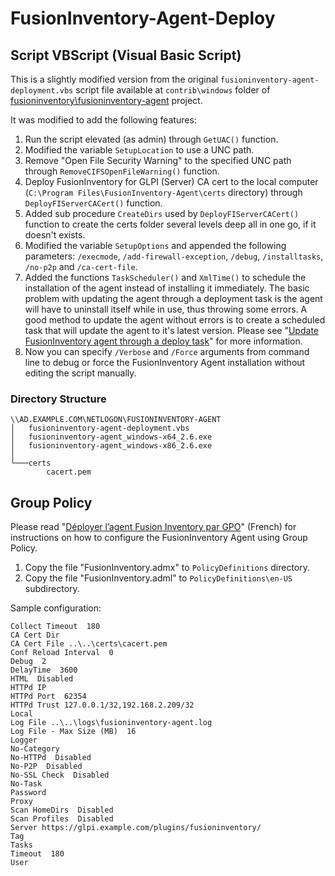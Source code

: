 # FusionInventory-Agent-Deploy

## Script VBScript (Visual Basic Script)

This is a slightly modified version from the original ``fusioninventory-agent-deployment.vbs`` script file available at ``contrib\windows`` folder of [fusioninventory\fusioninventory-agent](https://github.com/fusioninventory/fusioninventory-agent) project.

It was modified to add the following features:

1. Run the script elevated (as admin) through ``GetUAC()`` function.
1. Modified the variable ``SetupLocation`` to use a UNC path.
1. Remove "Open File Security Warning" to the specified UNC path through ``RemoveCIFSOpenFileWarning()`` function.
1. Deploy FusionInventory for GLPI (Server) CA cert to the local computer (``C:\Program Files\FusionInventory-Agent\certs`` directory) through ``DeployFIServerCACert()`` function.
1. Added sub procedure ``CreateDirs`` used by ``DeployFIServerCACert()`` function to create the certs folder several levels deep all in one go, if it doesn't exists.
1. Modified the variable ``SetupOptions`` and appended the following parameters: ``/execmode``, ``/add-firewall-exception``, ``/debug``, ``/installtasks``, ``/no-p2p`` and ``/ca-cert-file``.
1. Added the functions ``TaskScheduler()`` and ``XmlTime()`` to schedule the installation of the agent instead of installing it immediately. The basic problem with updating the agent through a deployment task is the agent will have to uninstall itself while in use, thus throwing some errors. A good method to update the agent without errors is to create a scheduled task that will update the agent to it's latest version. Please see "[Update FusionInventory agent through a deploy task](http://fusioninventory.org/documentation/tasks/updateagentwithdeploytask.html)" for more information.
1. Now you can specify ``/Verbose`` and ``/Force`` arguments from command line to debug or force the FusionInventory Agent installation without editing the script manually.

### Directory Structure

```
\\AD.EXAMPLE.COM\NETLOGON\FUSIONINVENTORY-AGENT
│   fusioninventory-agent-deployment.vbs
│   fusioninventory-agent_windows-x64_2.6.exe
│   fusioninventory-agent_windows-x86_2.6.exe
│
└───certs
        cacert.pem
```

## Group Policy

Please read "[Déployer l’agent Fusion Inventory par GPO](https://www.it-connect.fr/deployer-lagent-fusion-inventory-par-gpo/)" (French) for instructions on how to configure the FusionInventory Agent using Group Policy.

1. Copy the file "FusionInventory.admx" to ``PolicyDefinitions`` directory.
1. Copy the file "FusionInventory.adml" to ``PolicyDefinitions\en-US`` subdirectory.

Sample configuration:

```
Collect Timeout  180 
CA Cert Dir  
CA Cert File ..\..\certs\cacert.pem 
Conf Reload Interval  0 
Debug  2 
DelayTime  3600 
HTML  Disabled 
HTTPd IP  
HTTPd Port  62354 
HTTPd Trust 127.0.0.1/32,192.168.2.209/32 
Local  
Log File ..\..\logs\fusioninventory-agent.log 
Log File - Max Size (MB)  16 
Logger  
No-Category  
No-HTTPd  Disabled 
No-P2P  Disabled 
No-SSL Check  Disabled 
No-Task  
Password  
Proxy  
Scan HomeDirs  Disabled 
Scan Profiles  Disabled 
Server https://glpi.example.com/plugins/fusioninventory/ 
Tag  
Tasks  
Timeout  180 
User 
```
